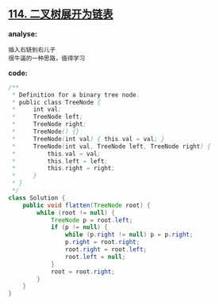 ## [114. 二叉树展开为链表](https://leetcode-cn.com/problems/flatten-binary-tree-to-linked-list/)

**analyse:**

```
插入右链到右儿子
很牛逼的一种思路，值得学习
```



**code:**

```java
/**
 * Definition for a binary tree node.
 * public class TreeNode {
 *     int val;
 *     TreeNode left;
 *     TreeNode right;
 *     TreeNode() {}
 *     TreeNode(int val) { this.val = val; }
 *     TreeNode(int val, TreeNode left, TreeNode right) {
 *         this.val = val;
 *         this.left = left;
 *         this.right = right;
 *     }
 * }
 */
class Solution {
    public void flatten(TreeNode root) {
        while (root != null) {
            TreeNode p = root.left;
            if (p != null) {
                while (p.right != null) p = p.right;
                p.right = root.right;
                root.right = root.left;
                root.left = null;
            }
            root = root.right;
        }
    }
}
```


